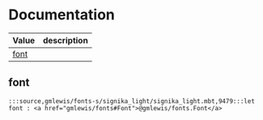 # Documentation
|Value|description|
|---|---|
|[font](#font)||

## font

```moonbit
:::source,gmlewis/fonts-s/signika_light/signika_light.mbt,9479:::let font : <a href="gmlewis/fonts#Font">@gmlewis/fonts.Font</a>
```

